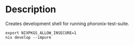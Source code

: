 # Description

Creates development shell for running phoronix-test-suite.

```shell
export NIXPKGS_ALLOW_INSECURE=1
nix develop --impure
```
